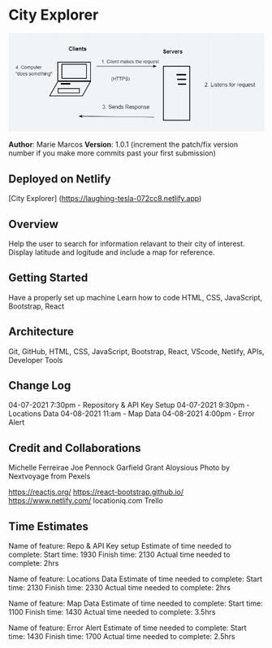 # City Explorer

![](/src/img/client-server.png)

**Author**: Marie Marcos
**Version**: 1.0.1 (increment the patch/fix version number if you make more commits past your first submission)

## Deployed on Netlify
[City Explorer] (https://laughing-tesla-072cc8.netlify.app)

## Overview
Help the user to search for information relavant to their city of interest. Display latitude and logitude and include a map for reference.

## Getting Started
Have a properly set up machine
Learn how to code
HTML, CSS, JavaScript, Bootstrap, React

## Architecture
Git, GitHub, HTML, CSS, JavaScript, Bootstrap, React, VScode, Netlify, APIs, Developer Tools


## Change Log
04-07-2021 7:30pm - Repository & API Key Setup
04-07-2021 9:30pm - Locations Data
04-08-2021 11:am - Map Data
04-08-2021 4:00pm - Error Alert

## Credit and Collaborations
Michelle Ferreirae
Joe Pennock
Garfield Grant
Aloysious
Photo by Nextvoyage from Pexels

https://reactjs.org/
https://react-bootstrap.github.io/
https://www.netlify.com/
locationiq.com
Trello

## Time Estimates
Name of feature: Repo & API Key setup
Estimate of time needed to complete: 
Start time: 1930
Finish time: 2130
Actual time needed to complete:  2hrs

Name of feature: Locations Data
Estimate of time needed to complete: 
Start time: 2130
Finish time: 2330
Actual time needed to complete:  2hrs

Name of feature: Map Data
Estimate of time needed to complete: 
Start time: 1100
Finish time: 1430
Actual time needed to complete: 3.5hrs

Name of feature: Error Alert
Estimate of time needed to complete: 
Start time: 1430
Finish time: 1700
Actual time needed to complete: 2.5hrs
